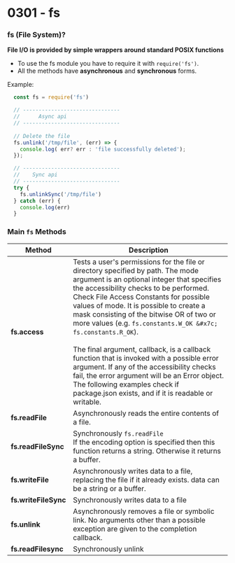 # 0301 - fs

### fs (File System)?

**File I/O is provided by simple wrappers around standard POSIX functions**

- To use the fs module you have to require it with `require('fs')`. 
- All the methods have **asynchronous** and **synchronous** forms.

Example:
```js
  const fs = require('fs')

  // -------------------------------
  //      Async api
  // -------------------------------
  
  // Delete the file
  fs.unlink('/tmp/file', (err) => {
    console.log( err? err : 'file successfully deleted');
  });

  // -------------------------------
  //    Sync api
  // -------------------------------
  try {
    fs.unlinkSync('/tmp/file')
  } catch (err) {
    console.log(err)
  }
```

### Main `fs` Methods

Method                 | Description
-----------------------|-----------
**fs.access**          | Tests a user's permissions for the file or directory specified by path. The mode argument is an optional integer that specifies the accessibility checks to be performed. Check File Access Constants for possible values of mode. It is possible to create a mask consisting of the bitwise OR of two or more values (e.g. `fs.constants.W_OK &#x7c; fs.constants.R_OK`).<br/><br/>The final argument, callback, is a callback function that is invoked with a possible error argument. If any of the accessibility checks fail, the error argument will be an Error object. The following examples check if package.json exists, and if it is readable or writable.
**fs.readFile**        | Asynchronously reads the entire contents of a file.
**fs.readFileSync**    | Synchronously `fs.readFile` <br/> If the encoding option is specified then this function returns a string. Otherwise it returns a buffer.
**fs.writeFile**       | Asynchronously writes data to a file, replacing the file if it already exists. data can be a string or a buffer.
**fs.writeFileSync**   | Synchronously writes data to a file
**fs.unlink**          | Asynchronously removes a file or symbolic link. No arguments other than a possible exception are given to the completion callback.
**fs.readFilesync**    | Synchronously unlink